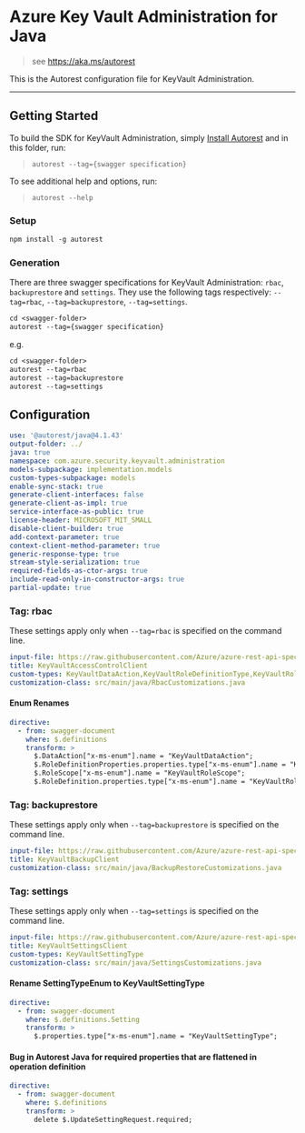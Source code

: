# Azure Key Vault Administration for Java

> see https://aka.ms/autorest

This is the Autorest configuration file for KeyVault Administration.

---
## Getting Started
To build the SDK for KeyVault Administration, simply [Install Autorest](https://aka.ms/autorest) and 
in this folder, run:

> `autorest --tag={swagger specification}`

To see additional help and options, run:

> `autorest --help`

### Setup
```ps
npm install -g autorest
```

### Generation

There are three swagger specifications for KeyVault Administration: `rbac`, `backuprestore` and `settings`. 
They use the following tags respectively: `--tag=rbac`, `--tag=backuprestore`, `--tag=settings`.

```ps
cd <swagger-folder>
autorest --tag={swagger specification}
```

e.g.
```ps
cd <swagger-folder>
autorest --tag=rbac
autorest --tag=backuprestore
autorest --tag=settings
```

## Configuration
```yaml
use: '@autorest/java@4.1.43'
output-folder: ../
java: true
namespace: com.azure.security.keyvault.administration
models-subpackage: implementation.models
custom-types-subpackage: models
enable-sync-stack: true
generate-client-interfaces: false
generate-client-as-impl: true
service-interface-as-public: true
license-header: MICROSOFT_MIT_SMALL
disable-client-builder: true
add-context-parameter: true
context-client-method-parameter: true
generic-response-type: true
stream-style-serialization: true
required-fields-as-ctor-args: true
include-read-only-in-constructor-args: true
partial-update: true
```

### Tag: rbac
These settings apply only when `--tag=rbac` is specified on the command line.

``` yaml $(tag) == 'rbac'
input-file: https://raw.githubusercontent.com/Azure/azure-rest-api-specs/7452e1cc7db72fbc6cd9539b390d8b8e5c2a1864/specification/keyvault/data-plane/Microsoft.KeyVault/stable/7.5/rbac.json
title: KeyVaultAccessControlClient
custom-types: KeyVaultDataAction,KeyVaultRoleDefinitionType,KeyVaultRoleScope,KeyVaultRoleType
customization-class: src/main/java/RbacCustomizations.java
```

#### Enum Renames
``` yaml $(tag) == 'rbac'
directive:
  - from: swagger-document
    where: $.definitions
    transform: >
      $.DataAction["x-ms-enum"].name = "KeyVaultDataAction";
      $.RoleDefinitionProperties.properties.type["x-ms-enum"].name = "KeyVaultRoleType";
      $.RoleScope["x-ms-enum"].name = "KeyVaultRoleScope";
      $.RoleDefinition.properties.type["x-ms-enum"].name = "KeyVaultRoleDefinitionType";
```

### Tag: backuprestore
These settings apply only when `--tag=backuprestore` is specified on the command line.

``` yaml $(tag) == 'backuprestore'
input-file: https://raw.githubusercontent.com/Azure/azure-rest-api-specs/7452e1cc7db72fbc6cd9539b390d8b8e5c2a1864/specification/keyvault/data-plane/Microsoft.KeyVault/stable/7.5/backuprestore.json
title: KeyVaultBackupClient
customization-class: src/main/java/BackupRestoreCustomizations.java
```

### Tag: settings
These settings apply only when `--tag=settings` is specified on the command line.

``` yaml $(tag) == 'settings'
input-file: https://raw.githubusercontent.com/Azure/azure-rest-api-specs/7452e1cc7db72fbc6cd9539b390d8b8e5c2a1864/specification/keyvault/data-plane/Microsoft.KeyVault/stable/7.5/settings.json
title: KeyVaultSettingsClient
custom-types: KeyVaultSettingType
customization-class: src/main/java/SettingsCustomizations.java
```

#### Rename SettingTypeEnum to KeyVaultSettingType
``` yaml $(tag) == 'settings'
directive:
  - from: swagger-document
    where: $.definitions.Setting
    transform: >
      $.properties.type["x-ms-enum"].name = "KeyVaultSettingType";
```

#### Bug in Autorest Java for required properties that are flattened in operation definition
``` yaml $(tag) == 'settings'
directive:
  - from: swagger-document
    where: $.definitions
    transform: >
      delete $.UpdateSettingRequest.required;
```
